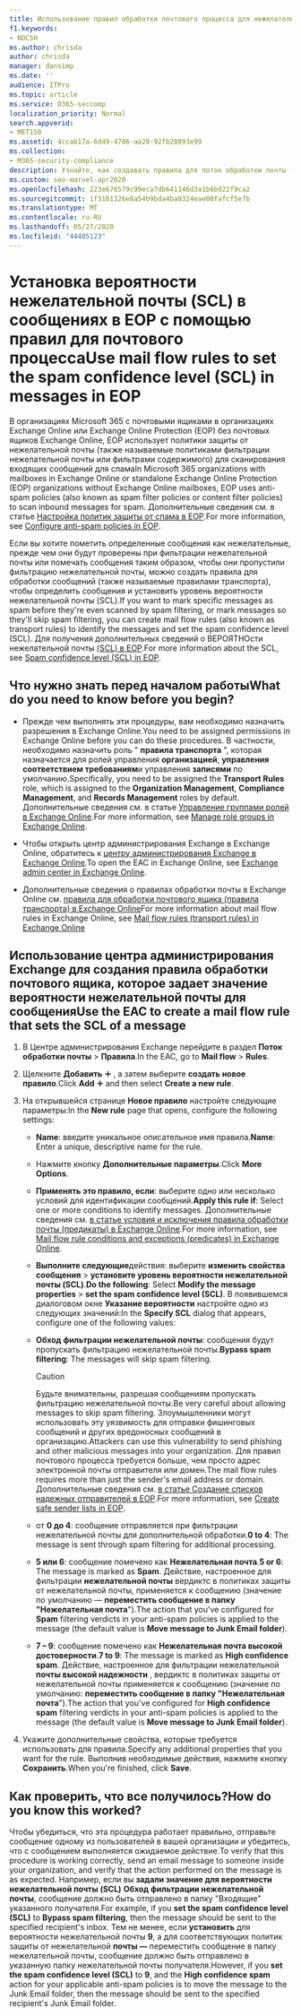 ```yaml
---
title: Использование правил обработки почтового процесса для нежелательной почты в сообщениях
f1.keywords:
- NOCSH
ms.author: chrisda
author: chrisda
manager: dansimp
ms.date: ''
audience: ITPro
ms.topic: article
ms.service: O365-seccomp
localization_priority: Normal
search.appverid:
- MET150
ms.assetid: 4ccab17a-6d49-4786-aa28-92fb28893e99
ms.collection:
- M365-security-compliance
description: Узнайте, как создавать правила для поток обработки почты (правила транспорта) для идентификации сообщений и установки ВЕРОЯТНОсти нежелательной почты для сообщений в Exchange Online Protection.
ms.custom: seo-marvel-apr2020
ms.openlocfilehash: 223e676579c99eca7db641146d3a1b6bd22f9ca2
ms.sourcegitcommit: 1f3101326e8a54b9bda4ba0324eae00fafcf5e7b
ms.translationtype: MT
ms.contentlocale: ru-RU
ms.lasthandoff: 05/27/2020
ms.locfileid: "44405123"
---
```

# <a name="use-mail-flow-rules-to-set-the-spam-confidence-level-scl-in-messages-in-eop"></a><span data-ttu-id="20fec-103">Установка вероятности нежелательной почты (SCL) в сообщениях в EOP с помощью правил для почтового процесса</span><span class="sxs-lookup"><span data-stu-id="20fec-103">Use mail flow rules to set the spam confidence level (SCL) in messages in EOP</span></span>

<span data-ttu-id="20fec-104">В организациях Microsoft 365 с почтовыми ящиками в организациях Exchange Online или Exchange Online Protection (EOP) без почтовых ящиков Exchange Online, EOP использует политики защиты от нежелательной почты (также называемые политиками фильтрации нежелательной почты или фильтрами содержимого) для сканирования входящих сообщений для спама</span><span class="sxs-lookup"><span data-stu-id="20fec-104">In Microsoft 365 organizations with mailboxes in Exchange Online or standalone Exchange Online Protection (EOP) organizations without Exchange Online mailboxes, EOP uses anti-spam policies (also known as spam filter policies or content filter policies) to scan inbound messages for spam.</span></span> <span data-ttu-id="20fec-105">Дополнительные сведения см. в статье [Настройка политик защиты от спама в EOP](configure-your-spam-filter-policies.md).</span><span class="sxs-lookup"><span data-stu-id="20fec-105">For more information, see [Configure anti-spam policies in EOP](configure-your-spam-filter-policies.md).</span></span>

<span data-ttu-id="20fec-106">Если вы хотите пометить определенные сообщения как нежелательные, прежде чем они будут проверены при фильтрации нежелательной почты или помечать сообщения таким образом, чтобы они пропустили фильтрацию нежелательной почты, можно создать правила для обработки сообщений (также называемые правилами транспорта), чтобы определить сообщения и установить уровень вероятности нежелательной почты (SCL).</span><span class="sxs-lookup"><span data-stu-id="20fec-106">If you want to mark specific messages as spam before they're even scanned by spam filtering, or mark messages so they'll skip spam filtering, you can create mail flow rules (also known as transport rules) to identify the messages and set the spam confidence level (SCL).</span></span> <span data-ttu-id="20fec-107">Для получения дополнительных сведений о ВЕРОЯТНОсти нежелательной почты [(SCL) в EOP](spam-confidence-levels.md).</span><span class="sxs-lookup"><span data-stu-id="20fec-107">For more information about the SCL, see [Spam confidence level (SCL) in EOP](spam-confidence-levels.md).</span></span>

## <a name="what-do-you-need-to-know-before-you-begin"></a><span data-ttu-id="20fec-108">Что нужно знать перед началом работы</span><span class="sxs-lookup"><span data-stu-id="20fec-108">What do you need to know before you begin?</span></span>

- <span data-ttu-id="20fec-109">Прежде чем выполнять эти процедуры, вам необходимо назначить разрешения в Exchange Online.</span><span class="sxs-lookup"><span data-stu-id="20fec-109">You need to be assigned permissions in Exchange Online before you can do these procedures.</span></span> <span data-ttu-id="20fec-110">В частности, необходимо назначить роль " **правила транспорта** ", которая назначается для ролей управления **организацией**, **управления соответствием требованиям**и управления **записями** по умолчанию.</span><span class="sxs-lookup"><span data-stu-id="20fec-110">Specifically, you need to be assigned the **Transport Rules** role, which is assigned to the **Organization Management**, **Compliance Management**, and **Records Management** roles by default.</span></span> <span data-ttu-id="20fec-111">Дополнительные сведения см. в статье [Управление группами ролей в Exchange Online](https://docs.microsoft.com/Exchange/permissions-exo/role-groups).</span><span class="sxs-lookup"><span data-stu-id="20fec-111">For more information, see [Manage role groups in Exchange Online](https://docs.microsoft.com/Exchange/permissions-exo/role-groups).</span></span>

- <span data-ttu-id="20fec-112">Чтобы открыть центр администрирования Exchange в Exchange Online, обратитесь к [центру администрирования Exchange в Exchange Online](https://docs.microsoft.com/Exchange/exchange-admin-center).</span><span class="sxs-lookup"><span data-stu-id="20fec-112">To open the EAC in Exchange Online, see [Exchange admin center in Exchange Online](https://docs.microsoft.com/Exchange/exchange-admin-center).</span></span>

- <span data-ttu-id="20fec-113">Дополнительные сведения о правилах обработки почты в Exchange Online см. [правила для обработки почтового ящика (правила транспорта) в Exchange Online](https://docs.microsoft.com/Exchange/security-and-compliance/mail-flow-rules/mail-flow-rules)</span><span class="sxs-lookup"><span data-stu-id="20fec-113">For more information about mail flow rules in Exchange Online, see [Mail flow rules (transport rules) in Exchange Online](https://docs.microsoft.com/Exchange/security-and-compliance/mail-flow-rules/mail-flow-rules)</span></span>

## <a name="use-the-eac-to-create-a-mail-flow-rule-that-sets-the-scl-of-a-message"></a><span data-ttu-id="20fec-114">Использование центра администрирования Exchange для создания правила обработки почтового ящика, которое задает значение вероятности нежелательной почты для сообщения</span><span class="sxs-lookup"><span data-stu-id="20fec-114">Use the EAC to create a mail flow rule that sets the SCL of a message</span></span>

1. <span data-ttu-id="20fec-115">В Центре администрирования Exchange перейдите в раздел **Поток обработки почты** \> **Правила**.</span><span class="sxs-lookup"><span data-stu-id="20fec-115">In the EAC, go to **Mail flow** \> **Rules**.</span></span>

2. <span data-ttu-id="20fec-116">Щелкните **Добавить** ![ значок Добавить ](../../media/ITPro-EAC-AddIcon.png) , а затем выберите **создать новое правило**.</span><span class="sxs-lookup"><span data-stu-id="20fec-116">Click **Add** ![Add icon](../../media/ITPro-EAC-AddIcon.png) and then select **Create a new rule**.</span></span>

3. <span data-ttu-id="20fec-117">На открывшейся странице **Новое правило** настройте следующие параметры:</span><span class="sxs-lookup"><span data-stu-id="20fec-117">In the **New rule** page that opens, configure the following settings:</span></span>

   - <span data-ttu-id="20fec-118">**Name**: введите уникальное описательное имя правила.</span><span class="sxs-lookup"><span data-stu-id="20fec-118">**Name**: Enter a unique, descriptive name for the rule.</span></span>

   - <span data-ttu-id="20fec-119">Нажмите кнопку **Дополнительные параметры**.</span><span class="sxs-lookup"><span data-stu-id="20fec-119">Click **More Options**.</span></span>

   - <span data-ttu-id="20fec-120">**Применять это правило, если**: выберите одно или несколько условий для идентификации сообщений.</span><span class="sxs-lookup"><span data-stu-id="20fec-120">**Apply this rule if**: Select one or more conditions to identify messages.</span></span> <span data-ttu-id="20fec-121">Дополнительные сведения см. [в статье условия и исключения правила обработки почты (предикаты) в Exchange Online](https://docs.microsoft.com/Exchange/security-and-compliance/mail-flow-rules/conditions-and-exceptions).</span><span class="sxs-lookup"><span data-stu-id="20fec-121">For more information, see [Mail flow rule conditions and exceptions (predicates) in Exchange Online](https://docs.microsoft.com/Exchange/security-and-compliance/mail-flow-rules/conditions-and-exceptions).</span></span>

   - <span data-ttu-id="20fec-122">**Выполните следующие**действия: выберите **изменить свойства сообщения** \> **установите уровень вероятности нежелательной почты (SCL)**.</span><span class="sxs-lookup"><span data-stu-id="20fec-122">**Do the following**: Select **Modify the message properties** \> **set the spam confidence level (SCL)**.</span></span> <span data-ttu-id="20fec-123">В появившемся диалоговом окне **Указание вероятности** настройте одно из следующих значений:</span><span class="sxs-lookup"><span data-stu-id="20fec-123">In the **Specify SCL** dialog that appears, configure one of the following values:</span></span>

   - <span data-ttu-id="20fec-124">**Обход фильтрации нежелательной почты**: сообщения будут пропускать фильтрацию нежелательной почты.</span><span class="sxs-lookup"><span data-stu-id="20fec-124">**Bypass spam filtering**: The messages will skip spam filtering.</span></span>

     > [!CAUTION]
     > <span data-ttu-id="20fec-125">Будьте внимательны, разрешая сообщениям пропускать фильтрацию нежелательной почты.</span><span class="sxs-lookup"><span data-stu-id="20fec-125">Be very careful about allowing messages to skip spam filtering.</span></span> <span data-ttu-id="20fec-126">Злоумышленники могут использовать эту уязвимость для отправки фишинговых сообщений и других вредоносных сообщений в организацию.</span><span class="sxs-lookup"><span data-stu-id="20fec-126">Attackers can use this vulnerability to send phishing and other malicious messages into your organization.</span></span> <span data-ttu-id="20fec-127">Для правил почтового процесса требуется больше, чем просто адрес электронной почты отправителя или домен.</span><span class="sxs-lookup"><span data-stu-id="20fec-127">The mail flow rules requires more than just the sender's email address or domain.</span></span> <span data-ttu-id="20fec-128">Дополнительные сведения см. [в статье Создание списков надежных отправителей в EOP](create-safe-sender-lists-in-office-365.md).</span><span class="sxs-lookup"><span data-stu-id="20fec-128">For more information, see [Create safe sender lists in EOP](create-safe-sender-lists-in-office-365.md).</span></span>

   - <span data-ttu-id="20fec-129">от **0 до 4**: сообщение отправляется при фильтрации нежелательной почты для дополнительной обработки.</span><span class="sxs-lookup"><span data-stu-id="20fec-129">**0 to 4**: The message is sent through spam filtering for additional processing.</span></span>

   - <span data-ttu-id="20fec-130">**5 или 6**: сообщение помечено как **Нежелательная почта**.</span><span class="sxs-lookup"><span data-stu-id="20fec-130">**5 or 6**: The message is marked as **Spam**.</span></span> <span data-ttu-id="20fec-131">Действие, настроенное для фильтрации **нежелательной почты** вердиктс в политиках защиты от нежелательной почты, применяется к сообщению (значение по умолчанию — **переместить сообщение в папку "Нежелательная почта**").</span><span class="sxs-lookup"><span data-stu-id="20fec-131">The action that you've configured for **Spam** filtering verdicts in your anti-spam policies is applied to the message (the default value is **Move message to Junk Email folder**).</span></span>

   - <span data-ttu-id="20fec-132">**7 – 9**: сообщение помечено как **Нежелательная почта высокой достоверности**.</span><span class="sxs-lookup"><span data-stu-id="20fec-132">**7 to 9**: The message is marked as **High confidence spam**.</span></span> <span data-ttu-id="20fec-133">Действие, настроенное для фильтрации нежелательной **почты высокой надежности** , вердиктс в политиках защиты от нежелательной почты применяется к сообщению (значение по умолчанию: **переместить сообщение в папку "Нежелательная почта**").</span><span class="sxs-lookup"><span data-stu-id="20fec-133">The action that you've configured for **High confidence spam** filtering verdicts in your anti-spam policies is applied to the message (the default value is **Move message to Junk Email folder**).</span></span>

4. <span data-ttu-id="20fec-134">Укажите дополнительные свойства, которые требуется использовать для правила.</span><span class="sxs-lookup"><span data-stu-id="20fec-134">Specify any additional properties that you want for the rule.</span></span> <span data-ttu-id="20fec-135">Выполнив необходимые действия, нажмите кнопку **Сохранить**.</span><span class="sxs-lookup"><span data-stu-id="20fec-135">When you're finished, click **Save**.</span></span>

## <a name="how-do-you-know-this-worked"></a><span data-ttu-id="20fec-136">Как проверить, что все получилось?</span><span class="sxs-lookup"><span data-stu-id="20fec-136">How do you know this worked?</span></span>

<span data-ttu-id="20fec-137">Чтобы убедиться, что эта процедура работает правильно, отправьте сообщение одному из пользователей в вашей организации и убедитесь, что с сообщением выполняется ожидаемое действие.</span><span class="sxs-lookup"><span data-stu-id="20fec-137">To verify that this procedure is working correctly, send an email message to someone inside your organization, and verify that the action performed on the message is as expected.</span></span> <span data-ttu-id="20fec-138">Например, если вы **задали значение для вероятности нежелательной почты (SCL)** **Обход фильтрации нежелательной почты**, сообщение должно быть отправлено в папку "Входящие" указанного получателя.</span><span class="sxs-lookup"><span data-stu-id="20fec-138">For example, if you **set the spam confidence level (SCL)** to **Bypass spam filtering**, then the message should be sent to the specified recipient's inbox.</span></span> <span data-ttu-id="20fec-139">Тем не менее, если **установить** для вероятности нежелательной почты **9**, а для соответствующих политик защиты от нежелательной **почты —** переместить сообщение в папку нежелательной почты, сообщение должно быть отправлено в указанную папку нежелательной почты получателя.</span><span class="sxs-lookup"><span data-stu-id="20fec-139">However, if you **set the spam confidence level (SCL)** to **9**, and the **High confidence spam** action for your applicable anti-spam policies is to move the message to the Junk Email folder, then the message should be sent to the specified recipient's Junk Email folder.</span></span>
